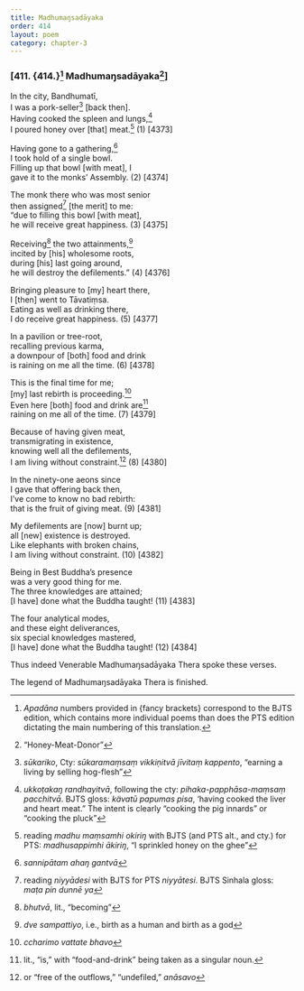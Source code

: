 ```yaml
---
title: Madhumaŋsadāyaka
order: 414
layout: poem
category: chapter-3
---
```


### \[411. {414.}[^1] Madhumaŋsadāyaka[^2]\]

In the city, Bandhumatī,  
I was a pork-seller[^3] \[back then\].  
Having cooked the spleen and lungs,[^4]  
I poured honey over \[that\] meat.[^5] (1) \[4373\]

Having gone to a gathering,[^6]  
I took hold of a single bowl.  
Filling up that bowl \[with meat\], I  
gave it to the monks’ Assembly. (2) \[4374\]

The monk there who was most senior  
then assigned[^7] \[the merit\] to me:  
“due to filling this bowl \[with meat\],  
he will receive great happiness. (3) \[4375\]

Receiving[^8] the two attainments,[^9]  
incited by \[his\] wholesome roots,  
during \[his\] last going around,  
he will destroy the defilements.” (4) \[4376\]

Bringing pleasure to \[my\] heart there,  
I \[then\] went to Tāvatiṃsa.  
Eating as well as drinking there,  
I do receive great happiness. (5) \[4377\]

In a pavilion or tree-root,  
recalling previous karma,  
a downpour of \[both\] food and drink  
is raining on me all the time. (6) \[4378\]

This is the final time for me;  
\[my\] last rebirth is proceeding.[^10]  
Even here \[both\] food and drink are[^11]  
raining on me all of the time. (7) \[4379\]

Because of having given meat,  
transmigrating in existence,  
knowing well all the defilements,  
I am living without constraint.[^12] (8) \[4380\]

In the ninety-one aeons since  
I gave that offering back then,  
I’ve come to know no bad rebirth:  
that is the fruit of giving meat. (9) \[4381\]

My defilements are \[now\] burnt up;  
all \[new\] existence is destroyed.  
Like elephants with broken chains,  
I am living without constraint. (10) \[4382\]

Being in Best Buddha’s presence  
was a very good thing for me.  
The three knowledges are attained;  
\[I have\] done what the Buddha taught! (11) \[4383\]

The four analytical modes,  
and these eight deliverances,  
six special knowledges mastered,  
\[I have\] done what the Buddha taught! (12) \[4384\]

Thus indeed Venerable Madhumaŋsadāyaka Thera spoke these verses.

The legend of Madhumaŋsadāyaka Thera is finished.

[^1]: *Apadāna* numbers provided in {fancy brackets} correspond to the BJTS edition, which contains more individual poems than does the PTS edition dictating the main numbering of this translation.

[^2]: “Honey-Meat-Donor”

[^3]: *sūkariko*, Cty: *sūkaramaṃsaṃ vikkiṇitvā jīvitaṃ kappento*, “earning a living by selling hog-flesh”

[^4]: *ukkoṭakaŋ randhayitvā*, following the cty: *pihaka-papphāsa-maṃsaṃ pa<span class="diacritics" data-state="on">c</span><span class="no-diacritics" data-state="off">ch</span>itvā*. BJTS gloss: *kävatū papumas pisa*, ‘having cooked the liver and heart meat.” The intent is clearly “cooking the pig innards” or “cooking the pluck”

[^5]: reading *madhu maṃsamhi okiriŋ* with BJTS (and PTS alt., and cty.) for PTS: *madhusappimhi ākiriŋ*, “I sprinkled honey on the ghee”

[^6]: *sannipātam ahaŋ gantvā*

[^7]: reading *niyyādesi* with BJTS for PTS *niyyātesi*. BJTS Sinhala gloss: *maṭa pin dunnē ya*

[^8]: *bhutvā*, lit., “becoming”

[^9]: *dve sampattiyo*, i.e., birth as a human and birth as a god

[^10]: *<span class="diacritics" data-state="on">c</span><span class="no-diacritics" data-state="off">ch</span>arimo vattate bhavo*

[^11]: lit., “is,” with “food-and-drink” being taken as a singular noun.

[^12]: or “free of the outflows,” “undefiled,” *anāsavo*
